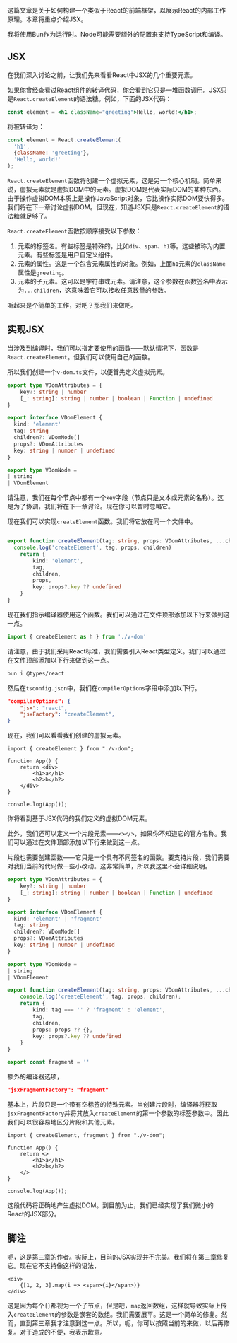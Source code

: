 这篇文章是关于如何构建一个类似于React的前端框架，以展示React的内部工作原理。本章将重点介绍JSX。

我将使用Bun作为运行时。Node可能需要额外的配置来支持TypeScript和编译。

## JSX

在我们深入讨论之前，让我们先来看看React中JSX的几个重要元素。

如果你曾经查看过React组件的转译代码，你会看到它只是一堆函数调用。JSX只是`React.createElement`的语法糖。例如，下面的JSX代码：

```jsx
const element = <h1 className="greeting">Hello, world!</h1>;
```

将被转译为：

```js
const element = React.createElement(
  'h1',
  {className: 'greeting'},
  'Hello, world!'
);
```

`React.createElement`函数将创建一个虚拟元素，这是另一个核心机制。简单来说，虚拟元素就是虚拟DOM中的元素。虚拟DOM是代表实际DOM的某种东西。由于操作虚拟DOM本质上是操作JavaScript对象，它比操作实际DOM要快得多。我们将在下一章讨论虚拟DOM。但现在，知道JSX只是`React.createElement`的语法糖就足够了。

`React.createElement`函数按顺序接受以下参数：

1. 元素的标签名。有些标签是特殊的，比如`div`、`span`、`h1`等。这些被称为内置元素。有些标签是用户自定义组件。
2. 元素的属性。这是一个包含元素属性的对象。例如，上面`h1`元素的`className`属性是`greeting`。
3. 元素的子元素。这可以是字符串或元素。请注意，这个参数在函数签名中表示为`...children`，这意味着它可以接收任意数量的参数。

听起来是个简单的工作，对吧？那我们来做吧。

## 实现JSX

当涉及到编译时，我们可以指定要使用的函数——默认情况下，函数是`React.createElement`。但我们可以使用自己的函数。

所以我们创建一个`v-dom.ts`文件，以便首先定义虚拟元素。

```typescript
export type VDomAttributes = { 
    key?: string | number
    [_: string]: string | number | boolean | Function | undefined
}

export interface VDomElement {
  kind: 'element'
  tag: string
  children?: VDomNode[]
  props?: VDomAttributes
  key: string | number | undefined
}

export type VDomNode = 
| string
| VDomElement
```

请注意，我们在每个节点中都有一个`key`字段（节点只是文本或元素的名称）。这是为了协调，我们将在下一章讨论。现在你可以暂时忽略它。

现在我们可以实现`createElement`函数。我们将它放在同一个文件中。

```typescript

export function createElement(tag: string, props: VDomAttributes, ...children: VDomNode[]): VDomElement {
  console.log('createElement', tag, props, children)
    return {
        kind: 'element',
        tag,
        children,
        props,
        key: props?.key ?? undefined
    }
}
```

现在我们指示编译器使用这个函数。我们可以通过在文件顶部添加以下行来做到这一点。

```typescript
import { createElement as h } from './v-dom'
```

请注意，由于我们采用React标准，我们需要引入React类型定义。我们可以通过在文件顶部添加以下行来做到这一点。

```bash
bun i @types/react
```

然后在`tsconfig.json`中，我们在`compilerOptions`字段中添加以下行。

```json
"compilerOptions": {
    "jsx": "react",
    "jsxFactory": "createElement",
}
```

现在，我们可以看看我们创建的虚拟元素。

```tsx
import { createElement } from "./v-dom";

function App() {
    return <div>
        <h1>a</h1>
        <h2>b</h2>
    </div>
}

console.log(App());
```

你将看到基于JSX代码的我们定义的虚拟DOM元素。

此外，我们还可以定义一个片段元素——`<></>`，如果你不知道它的官方名称。我们可以通过在文件顶部添加以下行来做到这一点。

片段也需要创建函数——它只是一个具有不同签名的函数。要支持片段，我们需要对我们当前的代码做一些小改动。这非常简单，所以我这里不会详细说明。

```typescript
export type VDomAttributes = { 
    key?: string | number
    [_: string]: string | number | boolean | Function | undefined
}

export interface VDomElement {
  kind: 'element' | 'fragment'
  tag: string
  children?: VDomNode[]
  props?: VDomAttributes
  key: string | number | undefined
}

export type VDomNode = 
| string
| VDomElement

export function createElement(tag: string, props: VDomAttributes, ...children: VDomNode[]): VDomElement {
    console.log('createElement', tag, props, children);
    return {
        kind: tag === '' ? 'fragment' : 'element',
        tag,
        children,
        props: props ?? {},
        key: props?.key ?? undefined
    }
}

export const fragment = ''
```

额外的编译器选项，

```json
"jsxFragmentFactory": "fragment"
```

基本上，片段只是一个带有空标签的特殊元素。当创建片段时，编译器将获取`jsxFragmentFactory`并将其放入`createElement`的第一个参数的标签参数中。因此我们可以很容易地区分片段和其他元素。

```tsx
import { createElement, fragment } from "./v-dom";

function App() {
    return <>
        <h1>a</h1>
        <h2>b</h2>
    </>
}

console.log(App());
```

这段代码将正确地产生虚拟DOM。到目前为止，我们已经实现了我们微小的React的JSX部分。

## 脚注

呃，这是第三章的作者。实际上，目前的JSX实现并不完美。我们将在第三章修复它。现在它不支持像这样的语法，

```tsx
<div>
    {[1, 2, 3].map(i => <span>{i}</span>)}
</div>
```

这是因为每个`{}`都视为一个子节点，但是吧，`map`返回数组，这样就导致实际上传入`createElement`的参数是嵌套的数组。我们需要展平。这是一个简单的修复。然而，直到第三章我才注意到这一点。所以，呃，你可以按照当前的来做，以后再修复。对于造成的不便，我表示歉意。
